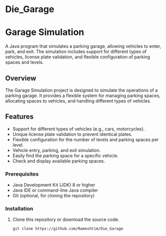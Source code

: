 # Die_Garage

# Garage Simulation

A Java program that simulates a parking garage, allowing vehicles to enter, park, and exit. The simulation includes support for different types of vehicles, license plate validation, and flexible configuration of parking spaces and levels.

## Overview

The Garage Simulation project is designed to simulate the operations of a parking garage. It provides a flexible system for managing parking spaces, allocating spaces to vehicles, and handling different types of vehicles.

## Features

- Support for different types of vehicles (e.g., cars, motorcycles).
- Unique license plate validation to prevent identical plates.
- Flexible configuration for the number of levels and parking spaces per level.
- Vehicle entry, parking, and exit simulation.
- Easily find the parking space for a specific vehicle.
- Check and display available parking spaces.

### Prerequisites

- Java Development Kit (JDK) 8 or higher
- Java IDE or command-line Java compiler
- Git (optional, for cloning the repository)

### Installation

1. Clone this repository or download the source code.
   ```shell
   git clone https://github.com/Rameshtim/Die_Garage
